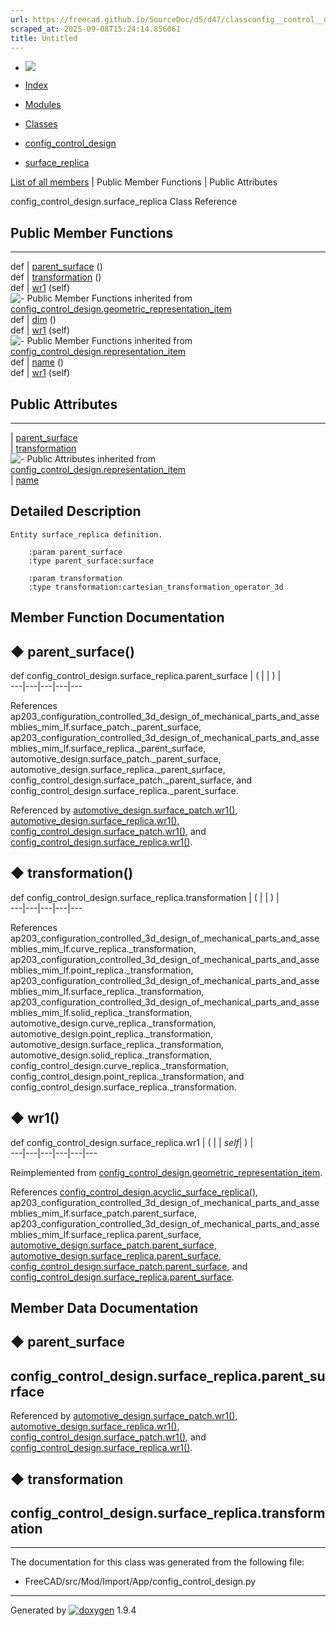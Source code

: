 ```yaml
---
url: https://freecad.github.io/SourceDoc/d5/d47/classconfig__control__design_1_1surface__replica.html
scraped_at: 2025-09-08T15:24:14.856061
title: Untitled
---
```


  * [ ![](https://www.freecad.org/svg/logo-freecad.svg) ](https://freecadweb.org "FreeCAD")
  * [Index](../../index.html "Index")
  * [Modules](../../modules.html "Modules list")
  * [Classes](../../annotated.html "Annotated list")

  * [config_control_design](../../d4/d07/namespaceconfig__control__design.html)
  * [surface_replica](../../d5/d47/classconfig__control__design_1_1surface__replica.html)

[List of all members](../../df/dbe/classconfig__control__design_1_1surface__replica-members.html) | Public Member Functions | Public Attributes

config_control_design.surface_replica Class Reference

##  Public Member Functions  
  
---  
def | [parent_surface](../../d5/d47/classconfig__control__design_1_1surface__replica.html#a5838d9d1e4b8ef0a8b42c4e01a099aee) ()  
def | [transformation](../../d5/d47/classconfig__control__design_1_1surface__replica.html#abf3b087aa4ad023943b04119cfda6147) ()  
def | [wr1](../../d5/d47/classconfig__control__design_1_1surface__replica.html#a1f82b4551b739b2e449d70bf30032d9b) (self)  
![-](../../closed.png) Public Member Functions inherited from
[config_control_design.geometric_representation_item](../../d3/d18/classconfig__control__design_1_1geometric__representation__item.html)  
def | [dim](../../d3/d18/classconfig__control__design_1_1geometric__representation__item.html#aac385fb99d009b699d0d77f10ebdc5f1) ()  
def | [wr1](../../d3/d18/classconfig__control__design_1_1geometric__representation__item.html#a779ebde9495ea4132b585e06aa418f13) (self)  
![-](../../closed.png) Public Member Functions inherited from
[config_control_design.representation_item](../../d9/d69/classconfig__control__design_1_1representation__item.html)  
def | [name](../../d9/d69/classconfig__control__design_1_1representation__item.html#a5ea878073c85170f328deff23a9c5732) ()  
def | [wr1](../../d9/d69/classconfig__control__design_1_1representation__item.html#a4cdc1db49341dedc8f271ec89801c713) (self)  
  
##  Public Attributes  
  
---  
|
[parent_surface](../../d5/d47/classconfig__control__design_1_1surface__replica.html#af73c8cb56c14ddd318a6e2794c40bf0f)  
|
[transformation](../../d5/d47/classconfig__control__design_1_1surface__replica.html#ab8862df758fcbce7a5a68e95c461cf75)  
![-](../../closed.png) Public Attributes inherited from
[config_control_design.representation_item](../../d9/d69/classconfig__control__design_1_1representation__item.html)  
|
[name](../../d9/d69/classconfig__control__design_1_1representation__item.html#a0e8be677f8410825a46422f3c0e1c128)  
  
## Detailed Description

    
    
    Entity surface_replica definition.
    
        :param parent_surface
        :type parent_surface:surface
    
        :param transformation
        :type transformation:cartesian_transformation_operator_3d

## Member Function Documentation

## ◆ parent_surface()

def config_control_design.surface_replica.parent_surface  | ( | | ) |   
---|---|---|---|---  
  
References
ap203_configuration_controlled_3d_design_of_mechanical_parts_and_assemblies_mim_lf.surface_patch._parent_surface,
ap203_configuration_controlled_3d_design_of_mechanical_parts_and_assemblies_mim_lf.surface_replica._parent_surface,
automotive_design.surface_patch._parent_surface,
automotive_design.surface_replica._parent_surface,
config_control_design.surface_patch._parent_surface, and
config_control_design.surface_replica._parent_surface.

Referenced by
[automotive_design.surface_patch.wr1()](../../d6/d5c/classautomotive__design_1_1surface__patch.html#a92d8eabe436aad643e3e71cff32af6da),
[automotive_design.surface_replica.wr1()](../../dc/d81/classautomotive__design_1_1surface__replica.html#a812129187669585b95025f0018804056),
[config_control_design.surface_patch.wr1()](../../d6/d69/classconfig__control__design_1_1surface__patch.html#a8a73245fa60e5740cf5d29f26dcf8c4d),
and
[config_control_design.surface_replica.wr1()](../../d5/d47/classconfig__control__design_1_1surface__replica.html#a1f82b4551b739b2e449d70bf30032d9b).

## ◆ transformation()

def config_control_design.surface_replica.transformation  | ( | | ) |   
---|---|---|---|---  
  
References
ap203_configuration_controlled_3d_design_of_mechanical_parts_and_assemblies_mim_lf.curve_replica._transformation,
ap203_configuration_controlled_3d_design_of_mechanical_parts_and_assemblies_mim_lf.point_replica._transformation,
ap203_configuration_controlled_3d_design_of_mechanical_parts_and_assemblies_mim_lf.surface_replica._transformation,
ap203_configuration_controlled_3d_design_of_mechanical_parts_and_assemblies_mim_lf.solid_replica._transformation,
automotive_design.curve_replica._transformation,
automotive_design.point_replica._transformation,
automotive_design.surface_replica._transformation,
automotive_design.solid_replica._transformation,
config_control_design.curve_replica._transformation,
config_control_design.point_replica._transformation, and
config_control_design.surface_replica._transformation.

## ◆ wr1()

def config_control_design.surface_replica.wr1  | ( |  | _self_| ) |   
---|---|---|---|---|---  
  
Reimplemented from
[config_control_design.geometric_representation_item](../../d3/d18/classconfig__control__design_1_1geometric__representation__item.html#a779ebde9495ea4132b585e06aa418f13).

References
[config_control_design.acyclic_surface_replica()](../../d4/d07/namespaceconfig__control__design.html#a49283f0fb899d5f714375ac8e272a0e5),
ap203_configuration_controlled_3d_design_of_mechanical_parts_and_assemblies_mim_lf.surface_patch.parent_surface,
ap203_configuration_controlled_3d_design_of_mechanical_parts_and_assemblies_mim_lf.surface_replica.parent_surface,
[automotive_design.surface_patch.parent_surface](../../d6/d5c/classautomotive__design_1_1surface__patch.html#a7a7f65381c66ea5826129479e9c07f01),
[automotive_design.surface_replica.parent_surface](../../dc/d81/classautomotive__design_1_1surface__replica.html#a500c51ae7ee373a8013b71e82d46dad2),
[config_control_design.surface_patch.parent_surface](../../d6/d69/classconfig__control__design_1_1surface__patch.html#aefbf09b851a0ea38fb9dc80344003f6f),
and
[config_control_design.surface_replica.parent_surface](../../d5/d47/classconfig__control__design_1_1surface__replica.html#af73c8cb56c14ddd318a6e2794c40bf0f).

## Member Data Documentation

## ◆ parent_surface

config_control_design.surface_replica.parent_surface  
---  
  
Referenced by
[automotive_design.surface_patch.wr1()](../../d6/d5c/classautomotive__design_1_1surface__patch.html#a92d8eabe436aad643e3e71cff32af6da),
[automotive_design.surface_replica.wr1()](../../dc/d81/classautomotive__design_1_1surface__replica.html#a812129187669585b95025f0018804056),
[config_control_design.surface_patch.wr1()](../../d6/d69/classconfig__control__design_1_1surface__patch.html#a8a73245fa60e5740cf5d29f26dcf8c4d),
and
[config_control_design.surface_replica.wr1()](../../d5/d47/classconfig__control__design_1_1surface__replica.html#a1f82b4551b739b2e449d70bf30032d9b).

## ◆ transformation

config_control_design.surface_replica.transformation  
---  
  
* * *

The documentation for this class was generated from the following file:

  * FreeCAD/src/Mod/Import/App/config_control_design.py

* * *

Generated by
[![doxygen](../../doxygen.svg)](https://www.doxygen.org/index.html) 1.9.4

